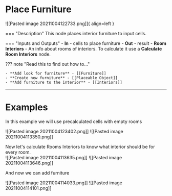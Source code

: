 # **Place Furniture**

![[Pasted image 20211004122733.png]]{ align=left }

=== "Description"
	This node places interior furniture to input cells. 
	
=== "Inputs and Outputs"
	- **In** - cells to place furniture
	- **Out** - result
	- **Room Interiors** - An info about rooms of interiors. To calculate it use a **Calculate Room Interiors** node.


??? note "Read this to find out how to..."

	- **Add look for furniture** - [[Furniture]]
	- **Create new furniture** - [[Placeable Object]]
	- **Add furniture to the interior** - [[Interiors]]

--------

# Examples
In this example we will use precalculated cells with empty rooms  

![[Pasted image 20211004123402.png]]
![[Pasted image 20211004113350.png]]

Now let's calculate Rooms Interiors to know what interior should be for  every room.  
![[Pasted image 20211004113635.png]]
![[Pasted image 20211004113646.png]]

And now we can add furniture  

![[Pasted image 20211004114033.png]]
![[Pasted image 20211004114101.png]]